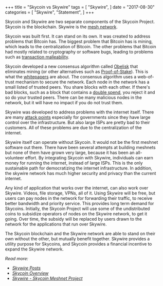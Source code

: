 +++
title = "Skycoin vs Skywire"
tags = [
    "Skywire",
]
date = "2017-08-30"
categories = [
    "Skywire",
    "Statement",
]
+++

Skycoin and Skywire are two separate components of the Skycoin Project.
Skycoin is the blockchain. Skywire is the [mesh network](https://en.wikipedia.org/wiki/Mesh_networking).

Skycoin was built first. It can stand on its own. It was created to address
problems that Bitcoin has. The biggest problem that Bitcoin has is mining,
which leads to the centralization of Bitcoin. The other problems that Bitcoin
had mostly related to cryptography or software bugs, leading to problems such
as [transaction malleability](https://en.bitcoin.it/wiki/Transaction_Malleability).

Skycoin developed a new consensus algorithm called [Obelisk](https://www.skycoin.net/whitepapers)
that eliminates mining (or other alternatives such as
[Proof-of-Stake](https://en.wikipedia.org/wiki/Proof-of-stake)).
This is what the [whitepapers](https://www.skycoin.net/whitepapers) are about.
The consensus algorithm uses a web-of-trust mechanism to secure the network.
Each node in the network has a small listed of trusted peers.
You share blocks with each other. If there's bad blocks, such as a block that
contains a [double spend](https://en.wikipedia.org/wiki/Double-spending),
you reject it and so do your trusted peers. There can be many malicious
nodes in the network, but it will have no impact if you do not trust them.

Skywire was developed to address problems with the internet itself. There are
many [attack points](https://en.wikipedia.org/wiki/BGP_hijacking) especially
for governments since they have large control over the infrastructure.
But also large ISPs are pretty bad to their customers.
All of these problems are due to the centralization of the internet.

Skywire itself can operate without Skycoin. It would not be the first meshnet
software out there. There have been several attempts at building meshnets
but none of them have grown very large, because it has been an all-volunteer effort.
By integrating Skycoin with Skywire, individuals can earn money for running
the internet, instead of large ISPs. This is the only sustainable path for
democratizing the internet infrastructure. In addition, the skywire network has
much higher security and privacy than the current internet.

Any kind of application that works over the internet, can also work over
Skywire. Videos, file storage, VPNs, all of it. Using Skywire will be free,
but users can pay nodes in the network for forwarding their traffic, to receive
better bandwidth and priority service. This provides long term demand for
Skycoins. Initially, the Skycoin Project will use some of the undistributed
coins to subsidize operators of nodes on the Skywire network, to get it going.
Over time, the subsidy will be replaced by users drawn to the network for the
applications that run over Skywire.

The Skycoin blockchain and the Skywire network are able to stand on their own
without the other, but mutually benefit together.  Skywire provides a utility
purpose for Skycoins, and Skycoin provides a financial incentive to expand the
Skywire network.

*Read more:*

* *[Skywire Posts](/categories/skywire/)*
* *[Skycoin Overview](/overview/skycoin-overview/)*
* *[Skywire - Skycoin Meshnet Project](/overview/skywire---skycoin-meshnet-project/)*
